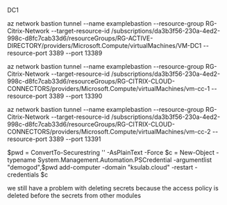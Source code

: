 DC1

az network bastion tunnel --name examplebastion --resource-group RG-Citrix-Network --target-resource-id /subscriptions/da3b3f56-230a-4ed2-998c-d8fc7cab33d6/resourceGroups/RG-ACTIVE-DIRECTORY/providers/Microsoft.Compute/virtualMachines/VM-DC1 --resource-port 3389 --port 13389

az network bastion tunnel --name examplebastion --resource-group RG-Citrix-Network --target-resource-id /subscriptions/da3b3f56-230a-4ed2-998c-d8fc7cab33d6/resourceGroups/RG-CITRIX-CLOUD-CONNECTORS/providers/Microsoft.Compute/virtualMachines/vm-cc-1 --resource-port 3389 --port 13390

az network bastion tunnel --name examplebastion --resource-group RG-Citrix-Network --target-resource-id /subscriptions/da3b3f56-230a-4ed2-998c-d8fc7cab33d6/resourceGroups/RG-CITRIX-CLOUD-CONNECTORS/providers/Microsoft.Compute/virtualMachines/vm-cc-2 --resource-port 3389 --port 13391

$pwd = ConvertTo-Securestring '' -AsPlainText -Force
$c = New-Object -typename System.Management.Automation.PSCredential -argumentlist "demogod",$pwd
add-computer  -domain "ksulab.cloud" -restart -credentials $c

we still have a problem with deleting secrets because the access policy is deleted before the secrets from other modules